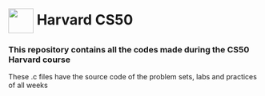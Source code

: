 # <img align="center" height="50em" width="50em" src="https://1000logos.net/wp-content/uploads/2017/02/Harvard-Logo.png"/> Harvard CS50
### This repository contains all the codes made during the CS50 Harvard course
These .c files have the source code of the problem sets, labs and practices of all weeks
